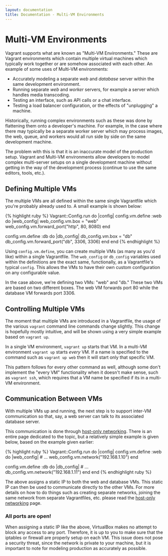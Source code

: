 ```yaml
---
layout: documentation
title: Documentation - Multi-VM Environments
---
```

# Multi-VM Environments

Vagrant supports what are known as "Multi-VM Environments." These are Vagrant
environments which contain multiple virtual machines which typically work
together or are somehow associated with each other. An example of some uses of
Multi-VM environments:

* Accurately modeling a separate _web_ and _database_ server within the
  same development environment.
* Running separate _web_ and _worker_ servers, for example a server which
  handles media transcoding.
* Testing an interface, such as API calls or a chat interface.
* Testing a load balancer configuration, or the effects of "unplugging"
  a machine.

Historically, running complex environments such as these was done by flattening
them onto a developer's machine. For example, in the case where there may typically
be a separate worker server which may process images, the web, queue, and workers
would all run side by side on the same development machine.

The problem with this is that it is an inaccurate model of the production setup.
Vagrant and Multi-VM environments allow developers to model complex multi-server
setups on a single development machine without getting in the way of the
development process (continue to use the same editors, tools, etc.).

## Defining Multiple VMs

The multiple VMs are all defined within the same single Vagrantfile which you're
probably already used to. A small example is shown below:

{% highlight ruby %}
Vagrant::Config.run do |config|
  config.vm.define :web do |web_config|
    web_config.vm.box = "web"
    web_config.vm.forward_port("http", 80, 8080)
  end

  config.vm.define :db do |db_config|
    db_config.vm.box = "db"
    db_config.vm.forward_port("db", 3306, 3306)
  end
end
{% endhighlight %}

Using `config.vm.define`, you can create multiple VMs (as many as you'd like) within
a single Vagrantfile. The `web_config` or `db_config` variables used within the
definitions are the exact same, functionally, as a Vagrantfile's typical `config`.
This allows the VMs to have their own custom configuration on any configurable
value.

In the case above, we're defining two VMs: "web" and "db." These two VMs are based
on two different boxes. The web VM forwards port 80 while the database VM forwards
port 3306.

## Controlling Multiple VMs

The moment that multiple VMs are introduced in a Vagrantfile, the usage of
the various `vagrant` command line commands change slightly. This change is hopefully
mostly intuitive, and will be shown using a very simple example based on `vagrant up`.

In a single VM environment, `vagrant up` starts that VM. In a multi-VM environment
`vagrant up` starts _every_ VM. If a name is specified to the command such as
`vagrant up web` then it will start only that specific VM.

This pattern follows for every other command as well, although some don't implement
the "every VM" functionality when it doesn't make sense, such as `vagrant ssh`, which
requires that a VM name be specified if its in a multi-VM environment.

## Communication Between VMs

With multiple VMs up and running, the next step is to support inter-VM
communication so that, say, a web server can talk to its associated database
server.

This communication is done through [host-only networking](/docs/host_only_networking.html). There is an entire page dedicated to the topic, but a relatively simple
example is given below, based on the example given earlier:

{% highlight ruby %}
Vagrant::Config.run do |config|
  config.vm.define :web do |web_config|
    # ...
    web_config.vm.network("192.168.1.10")
  end

  config.vm.define :db do |db_config|
    # ...
    db_config.vm.network("192.168.1.11")
  end
end
{% endhighlight ruby %}

The above assigns a static IP to both the web and database VMs. This
static IP can then be used to communicate directly to the other VMs.
For more details on how to do things such as creating separate networks,
joining the same network from separate Vagrantfiles, etc. please read
the [host-only networking](/docs/host_only_networking.html) page.

<div class="info">
  <h3>All ports are open!</h3>
  <p>
    When assigning a static IP like the above, VirtualBox makes no attempt
    to block any access to any port. Therefore, it is up to you to make sure
    that the iptables or firewall are properly setup on each VM. This issue
    does not pose a security threat, since the network is private to your machine,
    but it is important to note for modeling production as accurately as possible.
  </p>
</div>

